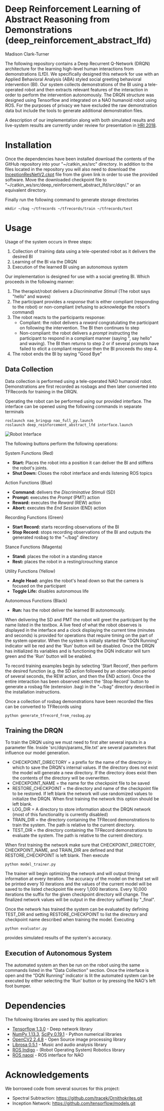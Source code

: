 # Deep Reinforcement Learning of Abstract Reasoning from Demonstrations (deep_reinforcement_abstract_lfd)
Madison Clark-Turner

The following repository contains a Deep Recurrent Q-Network (DRQN) architecture for the learning high-level human interactions from demonstrations (LfD). We specifically designed this network for use with an Applied Behavioral Analysis (ABA) styled social greeting behavioral intervention (BI). Our system collects demonstrations of the BI using a tele-operated robot and then extracts relevant features of the interaction in order to perform the intervention autonomously. The DRQN structure was designed using Tensorflow and integrated on a NAO humanoid robot using ROS. For the purposes of privacy we have excluded the raw demonstration data but include the tools to generate additional demonstration files.

A description of our implementation along with both simulated results and live-system results are currently under review for presentation in [HRI 2018](http://humanrobotinteraction.org/2018/). 

Installation
=============

Once the dependencies have been installed download the contents of the GitHub repository into your "\~/catkin_ws/src" directory. In addition to the files located in the repository you will also need to download the [InceptionResNetV2.ckpt](http://download.tensorflow.org/models/inception_resnet_v2_2016_08_30.tar.gz) file from the given link in order to use the provided software. Move the downloaded checkpoint file to "\~/catkin_ws/src/deep_reinforcement_abstract_lfd/src/dqn/." or an equivalent directory. 

Finally run the following command to generate storage directories
```
mkdir ~/bag ~/tfrecords ~/tfrecords/train ~/tfrecords/test
```

Usage
=============

Usage of the system occurs in three steps:
1. Collection of training data using a tele-operated robot as it delivers the desired BI
2. Learning of the BI via the DRQN
3. Execution of the learned BI using an autonomous system

Our implementation is designed for use with a social greeting BI. Which proceeds in the following manner:
1. The therapist/robot delivers a *Discriminative Stimuli* (The robot says "hello" and waves)
2. The participant provides a *response* that is either compliant (responding to the robot) or non-compliant (refusing to acknowledge the robot's command)
3. The robot reacts to the participants response:
   - Compliant: the robot delivers a *reward* congratulating the participant on following the intervention. The BI then continues to step 
   - Non-compliant: the robot delivers a *prompt* instructing the participant to respond in a compliant manner (saying "<Participant>, say hello" and waving). The BI then returns to step 2 or if several prompts have failed to elicit a compliant response then the BI proceeds tho step 4.
4. The robot ends the BI by saying "Good Bye"
 
Data Collection
--------------------

Data collection is performed using a tele-operated NAO humanoid robot. Demonstrations are first recorded as rosbags and then later converted into TFRecords for training in the DRQN.

Operating the robot can be performed using our provided interface. The interface can be opened using the following commands in separate terminals

```
roslaunch nao_bringup nao_full_py.launch
roslaunch deep_reinforcement_abstract_lfd interface.launch
```

![Robot Interface](doc/deep_reinforce_interface_anon.png)
  
The following buttons perform the following operations:

System Functions (Red)
- **Start:** Places the robot into a position it can deliver the BI and stiffens the robot's joints.
- **Shut Down:** Closes the robot interface and ends listening ROS topics

Action Functions (Blue)
- **Command:** delivers the *Discriminative Stimuli* (SD)
- **Prompt:** executes the *Prompt* (PMT) action
- **Reward:** executes the *Reward* (REW) action
- **Abort:** executes the *End Session* (END) action

Recording Functions (Green)
- **Start Record:** starts recording observations of the BI
- **Stop Record:** stops recording observations of the BI and outputs the generated rosbag to the "~/bag" directory

Stance Functions (Magenta)
- **Stand:** places the robot in a standing stance
- **Rest:** places the robot in a resting/crouching stance

Utility Functions (Yellow)
- **Angle Head:** angles the robot's head down so that the camera is focused on the participant
- **Toggle Life:** disables autonomous life

Autonomous Functions (Black)
- **Run:** has the robot deliver the learned BI autonomously.

When delivering the SD and PMT the robot will greet the participant by the name listed in the textbox. A live feed of what the robot observes is displayed in the interface and a clock displaying the current time (minutes and seconds) is provided for operations that require timing on the part of the system operator. When the system is initially started the "DQN Running" indicator will be red and the 'Run' button will be disabled. Once the DRQN has initialized its variables and is functioning the DQN indicator will turn green and the 'Run' button will be enabled. 

To record training examples begin by selecting 'Start Record', then perform the desired function (e.g. the SD action followed by an observation period of several seconds, the REW action, and then the END action). Once the entire interaction has been observed select the 'Stop Record' button to generate a rosbag file (extension .bag) in the "~/bag" directory described in the installation instructions.

Once a collection of rosbag demonstrations have been recorded the files can be converted to TFRecords using

```
python generate_tfrecord_from_rosbag.py
```

Training the DRQN
--------------------

To train the DRQN using we must need to first alter several inputs in a parameter file. Inside 'src/dqn/params_file.txt' are several parameters that influence our model generation. 

- CHECKPOINT_DIRECTORY = a prefix for the name of the directory in which to save the DRQN's internal values. If the directory does not exist the model will generate a new directory. If the directory does exist then the contents of the directory will be overwritten.
- CHECKPOINT_NAME = the name for the checkpoint file to be saved
- RESTORE_CHECKPOINT = the directory and name of the checkpoint file to be restored. If left blank the network will use randomized values to initialize the DRQN. When first training the network this option should be left blank.
- LOG_DIR = A directory to store information about the DRQN network (most of this functionality is currently disabled)
- TRAIN_DIR = the directory containing the TFRecord demonstrations to train the system. The path is relative to the current directory.
- TEST_DIR = the directory containing the TFRecord demonstrations to evaluate the system. The path is relative to the current directory.

When first training the network make sure that CHECKPOINT_DIRECTORY, CHECKPOINT_NAME, and TRAIN_DIR are defined and that RESTORE_CHECKPOINT is left blank. Then execute

```
python model_trainer.py
```

The trainer will begin optimizing the network and will output timing information at every iteration. The accuracy of the model on the test set will be printed every 10 iterations and the values of the current model will be saved to the listed checkpoint file every 1,000 iterations. Every 10,000 iterations the suffix for the given checkpoint directory will change. The finalized network values will be output in the directory suffixed by "_final".

Once the network has trained the system can be evaluated by defining TEST_DIR and setting RESTORE_CHECKPOINT to list the directory and checkpoint name described when training the model. Executing 

```
python evaluator.py
```

provides simulated results of the system's accuracy.

Execution of Autonomous System
--------------------

The automated system an then be run on the robot using the same commands listed in the "Data Collection" section. Once the interface is open and the "DQN Running" indicator is lit the automated system can be executed by either selecting the 'Run' button or by pressing the NAO's left foot bumper.

Dependencies
=============
The following libraries are used by this application:
- [Tensorflow 1.3.0](https://www.tensorflow.org/) - Deep network library
- [NumPy 1.13.3](http://www.numpy.org/), [SciPy 0.19.1](http://www.scipy.org/) - Python numerical libraries
- [OpenCV2 2.4.8](https://opencv.org/) - Open Source image processing library
- [Librosa 0.5.1](https://librosa.github.io/librosa/index.html) - Music and audio analysis library
- [ROS Indigo](http://wiki.ros.org/) - (Robot Operating System) Robotics library
- [ROS naoqi](https://github.com/ros-naoqi/nao_robot.git) - ROS interface for NAO

Acknowledgements
=============

We borrowed code from several sources for this project:

- Spectral Subtraction: https://github.com/tracek/Ornithokrites.git
- Inception Network: https://github.com/tensorflow/models.git
